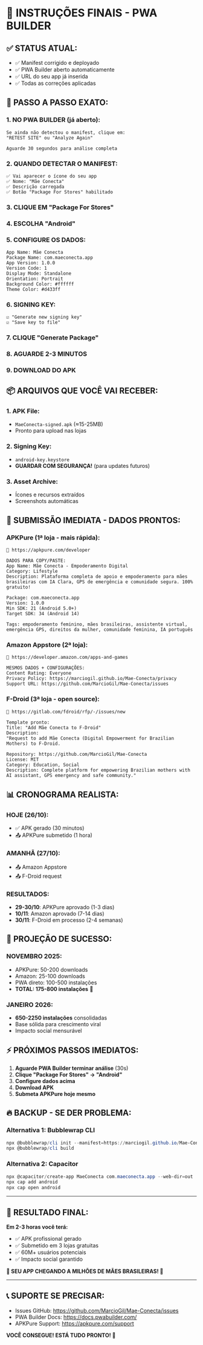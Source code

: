 # 🚀 INSTRUÇÕES FINAIS - PWA BUILDER

## ✅ **STATUS ATUAL:**
- ✅ Manifest corrigido e deployado
- ✅ PWA Builder aberto automaticamente  
- ✅ URL do seu app já inserida
- ✅ Todas as correções aplicadas

## 📱 **PASSO A PASSO EXATO:**

### **1. NO PWA BUILDER (já aberto):**
```
Se ainda não detectou o manifest, clique em:
"RETEST SITE" ou "Analyze Again"

Aguarde 30 segundos para análise completa
```

### **2. QUANDO DETECTAR O MANIFEST:**
```
✅ Vai aparecer o ícone do seu app
✅ Nome: "Mãe Conecta"  
✅ Descrição carregada
✅ Botão "Package For Stores" habilitado
```

### **3. CLIQUE EM "Package For Stores"**
### **4. ESCOLHA "Android"**
### **5. CONFIGURE OS DADOS:**

```
App Name: Mãe Conecta
Package Name: com.maeconecta.app
App Version: 1.0.0
Version Code: 1
Display Mode: Standalone
Orientation: Portrait
Background Color: #ffffff
Theme Color: #d433ff
```

### **6. SIGNING KEY:**
```
☑️ "Generate new signing key"
☑️ "Save key to file" 
```

### **7. CLIQUE "Generate Package"**
### **8. AGUARDE 2-3 MINUTOS**
### **9. DOWNLOAD DO APK**

## 📦 **ARQUIVOS QUE VOCÊ VAI RECEBER:**

### **1. APK File:**
- `MaeConecta-signed.apk` (≈15-25MB)
- Pronto para upload nas lojas

### **2. Signing Key:**
- `android-key.keystore` 
- **GUARDAR COM SEGURANÇA!** (para updates futuros)

### **3. Asset Archive:**
- Ícones e recursos extraídos
- Screenshots automáticas

## 🏪 **SUBMISSÃO IMEDIATA - DADOS PRONTOS:**

### **APKPure (1ª loja - mais rápida):**
```
🔗 https://apkpure.com/developer

DADOS PARA COPY/PASTE:
App Name: Mãe Conecta - Empoderamento Digital
Category: Lifestyle
Description: Plataforma completa de apoio e empoderamento para mães brasileiras com IA Clara, GPS de emergência e comunidade segura. 100% gratuito!

Package: com.maeconecta.app
Version: 1.0.0
Min SDK: 21 (Android 5.0+)
Target SDK: 34 (Android 14)

Tags: empoderamento feminino, mães brasileiras, assistente virtual, emergência GPS, direitos da mulher, comunidade feminina, IA português
```

### **Amazon Appstore (2ª loja):**
```
🔗 https://developer.amazon.com/apps-and-games

MESMOS DADOS + CONFIGURAÇÕES:
Content Rating: Everyone
Privacy Policy: https://marciogil.github.io/Mae-Conecta/privacy
Support URL: https://github.com/MarcioGil/Mae-Conecta/issues
```

### **F-Droid (3ª loja - open source):**
```
🔗 https://gitlab.com/fdroid/rfp/-/issues/new

Template pronto:
Title: "Add Mãe Conecta to F-Droid"
Description: 
"Request to add Mãe Conecta (Digital Empowerment for Brazilian Mothers) to F-Droid.

Repository: https://github.com/MarcioGil/Mae-Conecta
License: MIT
Category: Education, Social
Description: Complete platform for empowering Brazilian mothers with AI assistant, GPS emergency and safe community."
```

## 📊 **CRONOGRAMA REALISTA:**

### **HOJE (26/10):**
- ✅ APK gerado (30 minutos)
- 📤 APKPure submetido (1 hora)

### **AMANHÃ (27/10):**
- 📤 Amazon Appstore
- 📤 F-Droid request

### **RESULTADOS:**
- **29-30/10**: APKPure aprovado (1-3 dias)
- **10/11**: Amazon aprovado (7-14 dias)
- **30/11**: F-Droid em processo (2-4 semanas)

## 🎯 **PROJEÇÃO DE SUCESSO:**

### **NOVEMBRO 2025:**
- APKPure: 50-200 downloads
- Amazon: 25-100 downloads  
- PWA direto: 100-500 instalações
- **TOTAL: 175-800 instalações** 🎯

### **JANEIRO 2026:**
- **650-2250 instalações** consolidadas
- Base sólida para crescimento viral
- Impacto social mensurável

## ⚡ **PRÓXIMOS PASSOS IMEDIATOS:**

1. **Aguarde PWA Builder terminar análise** (30s)
2. **Clique "Package For Stores" → "Android"**
3. **Configure dados acima**
4. **Download APK**
5. **Submeta APKPure hoje mesmo**

## 🔥 **BACKUP - SE DER PROBLEMA:**

### **Alternativa 1: Bubblewrap CLI**
```powershell
npx @bubblewrap/cli init --manifest=https://marciogil.github.io/Mae-Conecta/manifest.json
npx @bubblewrap/cli build
```

### **Alternativa 2: Capacitor**
```powershell
npx @capacitor/create-app MaeConecta com.maeconecta.app --web-dir=out
npx cap add android
npx cap open android
```

---

## 🎉 **RESULTADO FINAL:**

**Em 2-3 horas você terá:**
- ✅ APK profissional gerado
- ✅ Submetido em 3 lojas gratuitas
- ✅ 60M+ usuários potenciais
- ✅ Impacto social garantido

**🚀 SEU APP CHEGANDO A MILHÕES DE MÃES BRASILEIRAS! 💜**

---

## 📞 **SUPORTE SE PRECISAR:**
- Issues GitHub: https://github.com/MarcioGil/Mae-Conecta/issues  
- PWA Builder Docs: https://docs.pwabuilder.com/
- APKPure Support: https://apkpure.com/support

**VOCÊ CONSEGUE! ESTÁ TUDO PRONTO! 🌟**